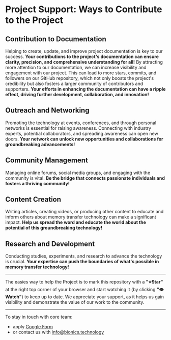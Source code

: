 # Project Support: Ways to Contribute to the Project

## Contribution to Documentation

Helping to create, update, and improve project documentation is key to our success. **Your contributions to the
project's documentation can ensure clarity, precision, and comprehensive understanding for all!** By attracting more
attention to our documentation, we can increase visibility and engagement with our project. This can lead to more stars,
commits, and followers on our GitHub repository, which not only boosts the project's credibility but also fosters a
larger community of contributors and supporters. **Your efforts in enhancing the documentation can have a ripple effect,
driving further development, collaboration, and innovation!**

## Outreach and Networking

Promoting the technology at events, conferences, and through personal networks is essential for raising awareness.
Connecting with industry experts, potential collaborators, and spreading awareness can open new doors. **Your network
can unlock new opportunities and collaborations for groundbreaking advancements!**

## Community Management

Managing online forums, social media groups, and engaging with the community is vital. **Be the bridge that connects
passionate individuals and fosters a thriving community!**

## Content Creation

Writing articles, creating videos, or producing other content to educate and inform others about memory transfer
technology can make a significant impact. **Help us spread the word and educate the world about the potential of this
groundbreaking technology!**

## Research and Development

Conducting studies, experiments, and research to advance the technology is crucial. **Your expertise can push the
boundaries of what's possible in memory transfer technology!**

---

The easies way to help the Project is to mark this repository with a **"⭐Star"** at the right top corner of your
browser and start watching it (by clicking  **"👁Watch"**) to keep up to date. We appreciate your support, as it helps
us gain visibility and demonstrate the value of our work to the community.

---

To stay in touch with core team:

- apply [Google Form](https://forms.gle/mMcZbQaMWApfxUkY8)
- or contact us with [info@bionics.technology](mailto:info@bionics.technology)   
